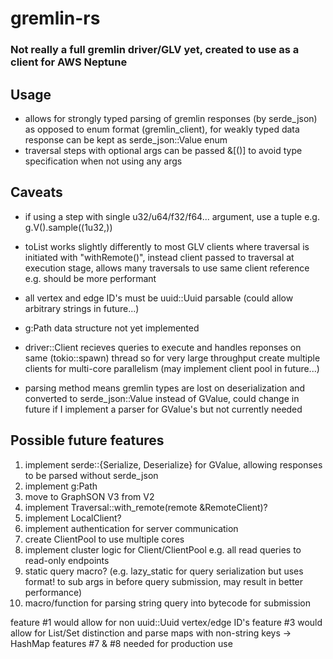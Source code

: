 # gremlin-rs

### Not really a full gremlin driver/GLV yet, created to use as a client for AWS Neptune

## Usage
- allows for strongly typed parsing of gremlin responses (by serde_json) as opposed to enum format (gremlin_client), for weakly typed data response can be kept as serde_json::Value enum
- traversal steps with optional args can be passed &[()] to avoid type specification when not using any args

## Caveats
- if using a step with single u32/u64/f32/f64... argument, use a tuple e.g. g.V().sample((1u32,))

- toList works slightly differently to most GLV clients where traversal is initiated with "withRemote()",
instead client passed to traversal at execution stage, allows many traversals to use same client reference e.g. should be more performant

- all vertex and edge ID's must be uuid::Uuid parsable (could allow arbitrary strings in future...)

- g:Path data structure not yet implemented

- driver::Client recieves queries to execute and handles reponses on same (tokio::spawn) thread so for very large throughput create multiple clients for multi-core parallelism (may implement client pool in future...)

- parsing method means gremlin types are lost on deserialization and converted to serde_json::Value instead of GValue, could change in future if I implement a parser for GValue's but not currently needed


## Possible future features
1. implement serde::{Serialize, Deserialize} for GValue, allowing responses to be parsed without serde_json
2. implement g:Path
3. move to GraphSON V3 from V2
4. implement Traversal::with_remote(remote &RemoteClient)?
5. implement LocalClient?
6. implement authentication for server communication
7. create ClientPool to use multiple cores
8. implement cluster logic for Client/ClientPool e.g. all read queries to read-only endpoints
9. static query macro? (e.g. lazy_static for query serialization but uses format! to sub args in before query submission, may result in better performance)
10. macro/function for parsing string query into bytecode for submission

feature #1 would allow for non uuid::Uuid vertex/edge ID's 
feature #3 would allow for List/Set distinction and parse maps with non-string keys -> HashMap
features #7 & #8 needed for production use